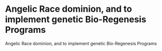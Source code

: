 # Angelic Race dominion, and to implement genetic Bio-Regenesis Programs

Angelic Race dominion, and to implement genetic Bio-Regenesis Programs
